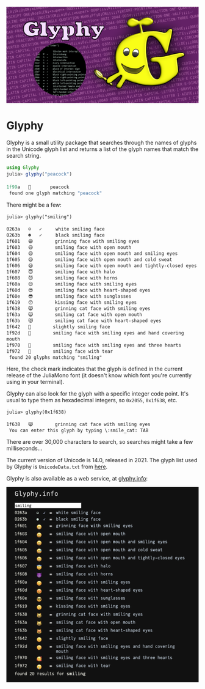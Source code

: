 ![glyphy splash image](docs/src/assets/figures/glyphy-social-media-preview.png)

# Glyphy

Glyphy is a small utility package that searches through the names of glyphs in the Unicode
glyph list and returns a list of the glyph names that match
the search string.

```julia
using Glyphy
julia> glyphy("peacock")

1f99a   🦚       peacock
 found one glyph matching "peacock"
```

There might be a few:

```
julia> glyphy("smiling")

0263a   ☺   ✓     white smiling face
0263b   ☻   ✓     black smiling face
1f601   😁        grinning face with smiling eyes
1f603   😃        smiling face with open mouth
1f604   😄        smiling face with open mouth and smiling eyes
1f605   😅        smiling face with open mouth and cold sweat
1f606   😆        smiling face with open mouth and tightly-closed eyes
1f607   😇        smiling face with halo
1f608   😈        smiling face with horns
1f60a   😊        smiling face with smiling eyes
1f60d   😍        smiling face with heart-shaped eyes
1f60e   😎        smiling face with sunglasses
1f619   😙        kissing face with smiling eyes
1f638   😸        grinning cat face with smiling eyes
1f63a   😺        smiling cat face with open mouth
1f63b   😻        smiling cat face with heart-shaped eyes
1f642   🙂        slightly smiling face
1f92d   🤭        smiling face with smiling eyes and hand covering mouth
1f970   🥰        smiling face with smiling eyes and three hearts
1f972   🥲        smiling face with tear
 found 20 glyphs matching "smiling"
```

Here, the check mark indicates that the glyph is defined in
the current release of the JuliaMono font (it doesn't know
which font you're currently using in your terminal).

Glyphy can also look for the glyph with a specific integer
code point. It's usual to type them as hexadecimal integers,
so `0x2055`, `0x1f638`, etc.

```
julia> glyphy(0x1f638)

1f638   😸        grinning cat face with smiling eyes
 You can enter this glyph by typing \:smile_cat: TAB
```

There are over 30,000 characters to search, so searches
might take a few milliseconds...

The current version of Unicode is 14.0, released in 2021.
The glyph list used by Glyphy is `UnicodeData.txt` from
[here](http://www.unicode.org/Public/UNIDATA/).

Glyphy is also available as a web service, at [glyphy.info](https://glyphy.info):

![glyphy.info](docs/src/assets/figures/glyphy-info.png)

[docs-development-img]: https://img.shields.io/badge/docs-development-blue
[docs-development-url]: http://cormullion.github.io/glyphy.jl/dev/

[docs-stable-img]: https://img.shields.io/badge/docs-stable-blue.svg
[docs-stable-url]: http://cormullion.github.io/glyphy.jl/stable/

[ci-img]: https://github.com/cormullion/glyphy.jl/workflows/CI/badge.svg
[ci-url]: https://github.com/cormullion/glyphy.jl/actions?query=workflow%3ACI
